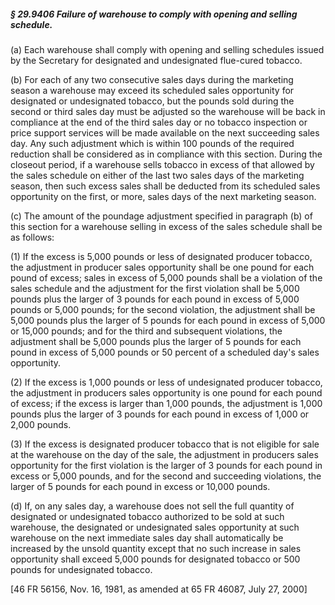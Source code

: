 ##### § 29.9406 Failure of warehouse to comply with opening and selling schedule. #####

(a) Each warehouse shall comply with opening and selling schedules issued by the Secretary for designated and undesignated flue-cured tobacco.

(b) For each of any two consecutive sales days during the marketing season a warehouse may exceed its scheduled sales opportunity for designated or undesignated tobacco, but the pounds sold during the second or third sales day must be adjusted so the warehouse will be back in compliance at the end of the third sales day or no tobacco inspection or price support services will be made available on the next succeeding sales day. Any such adjustment which is within 100 pounds of the required reduction shall be considered as in compliance with this section. During the closeout period, if a warehouse sells tobacco in excess of that allowed by the sales schedule on either of the last two sales days of the marketing season, then such excess sales shall be deducted from its scheduled sales opportunity on the first, or more, sales days of the next marketing season.

(c) The amount of the poundage adjustment specified in paragraph (b) of this section for a warehouse selling in excess of the sales schedule shall be as follows:

(1) If the excess is 5,000 pounds or less of designated producer tobacco, the adjustment in producer sales opportunity shall be one pound for each pound of excess; sales in excess of 5,000 pounds shall be a violation of the sales schedule and the adjustment for the first violation shall be 5,000 pounds plus the larger of 3 pounds for each pound in excess of 5,000 pounds or 5,000 pounds; for the second violation, the adjustment shall be 5,000 pounds plus the larger of 5 pounds for each pound in excess of 5,000 or 15,000 pounds; and for the third and subsequent violations, the adjustment shall be 5,000 pounds plus the larger of 5 pounds for each pound in excess of 5,000 pounds or 50 percent of a scheduled day's sales opportunity.

(2) If the excess is 1,000 pounds or less of undesignated producer tobacco, the adjustment in producers sales opportunity is one pound for each pound of excess; if the excess is larger than 1,000 pounds, the adjustment is 1,000 pounds plus the larger of 3 pounds for each pound in excess of 1,000 or 2,000 pounds.

(3) If the excess is designated producer tobacco that is not eligible for sale at the warehouse on the day of the sale, the adjustment in producers sales opportunity for the first violation is the larger of 3 pounds for each pound in excess or 5,000 pounds, and for the second and succeeding violations, the larger of 5 pounds for each pound in excess or 10,000 pounds.

(d) If, on any sales day, a warehouse does not sell the full quantity of designated or undesignated tobacco authorized to be sold at such warehouse, the designated or undesignated sales opportunity at such warehouse on the next immediate sales day shall automatically be increased by the unsold quantity except that no such increase in sales opportunity shall exceed 5,000 pounds for designated tobacco or 500 pounds for undesignated tobacco.

[46 FR 56156, Nov. 16, 1981, as amended at 65 FR 46087, July 27, 2000]